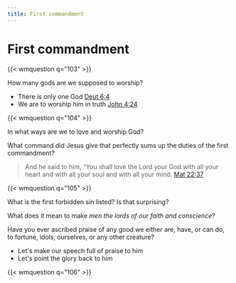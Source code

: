 ```yaml
---
title: First commandment
---
```


# First commandment

{{< wmquestion q="103" >}}

How many gods are we supposed to worship?

- There is only one God [Deut 6:4](https://biblia.com/bible/esv/Deut6:4)
- We are to worship him in truth [John 4:24](https://biblia.com/bible/esv/John4:24)

{{< wmquestion q="104" >}}

In what ways are we to love and worship God?

What command did Jesus give that perfectly sums up the duties of the first commandment?

> And he said to him, “You shall love the Lord your God with all your heart and
> with all your soul and with all your mind.
> [Mat 22:37](https://biblia.com/bible/esv/Matthew22:37)

{{< wmquestion q="105" >}}

What is the first forbidden sin listed? Is that surprising?

What does it mean to make _men the lords of our faith and conscience_?

Have you ever ascribed praise of any good we either are, have, or can do, to fortune, idols, ourselves, or any other creature?

- Let's make our speech full of praise to him
- Let's point the glory back to him

{{< wmquestion q="106" >}}
